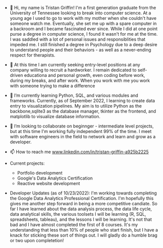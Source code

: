 - 👋 Hi, my name is Tristan Griffin! I'm a first generation graduate from the University of Tennessee looking to break into computer science. At a young age I used to go to work with my mother when she couldn't have someone watch me. Eventually, she set me up with a spare computer in a backroom and I became fascinated ever since. While I did at one point purse a degree in computer science, I found it wasn't for me at the time. I was saddled with a lot of personal issues and responsiblities that impeded me. I still finished a degree in Psychology due to a deep desire to understand people and their behaviors - as well as a never-ending respect for therapists. 

- 👀 At this time I am currently seeking entry-level positions at any company willing to recruit a hardworker. I remain dedicated to self-driven educationa and personal growth, even coding before work, during my breaks, and after work. When you work with me you work with someone trying to make a difference

- 🌱 I’m currently learning Python, SQL, and various modules and frameworks. Currently, as of September 2022, I learning to create data entry to visualization pipelines. My aim is to utilize Python as the backbone,sqlite3 as the database manager, tkinter as the frontend, and matplotlib to visualize database information. 

- 💞️ I’m looking to collaborate on beginnger - intermediate level projects, but at this time I'm working fully independent 99% of the time. I meet with software engineers in the field to network and learn and grow as a developer. 

- 📫 How to reach me www.linkedin.com/in/tristan-griffin-a925b2225
<!---
tpgriffin97/tpgriffin97 is a ✨ special ✨ repository because its `README.md` (this file) appears on your GitHub profile.
You can click the Preview link to take a look at your changes.
--->

- Current projects: 
  - Portfolio development
  - Google's Data Analytics Certification
  - Reactive website development
  
  
- Developer Updates (as of 10/23/2022): 
I'm working towards completing the Google Data Analytics Professional Certification. I'm hopefully this gives me another step forward in being a more competitive candiate. So far I have learned about the data analysis process, the data life cycle, data analytical skills, the various toolsets I will be learning (R, SQL, spreadsheets, tableau), and the lessons I will be learning. It's not that bad and I have almost completed the first of 8 courses. It's my understanding that less than 10% of people who start finish, but I have a knack for sticking these sort of things out. I will gladly do a humble brag or two upon completetion!
